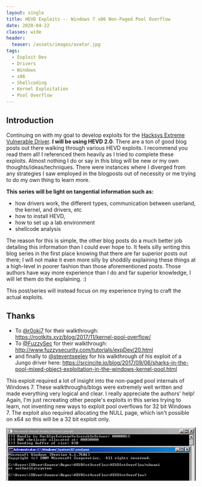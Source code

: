 ```yaml
---
layout: single
title: HEVD Exploits -- Windows 7 x86 Non-Paged Pool Overflow
date: 2020-04-22
classes: wide
header:
  teaser: /assets/images/avatar.jpg
tags:
  - Exploit Dev
  - Drivers
  - Windows
  - x86
  - Shellcoding
  - Kernel Exploitation
  - Pool Overflow
---
```


## Introduction
Continuing on with my goal to develop exploits for the [Hacksys Extreme Vulnerable Driver](https://github.com/hacksysteam/HackSysExtremeVulnerableDriver). **I will be using HEVD 2.0**. There are a ton of good blog posts out there walking through various HEVD exploits. I recommend you read them all! I referenced them heavily as I tried to complete these exploits. Almost nothing I do or say in this blog will be new or my own thoughts/ideas/techniques. There were instances where I diverged from any strategies I saw employed in the blogposts out of necessity or me trying to do my own thing to learn more.

**This series will be light on tangential information such as:**
+ how drivers work, the different types, communication between userland, the kernel, and drivers, etc
+ how to install HEVD,
+ how to set up a lab environment
+ shellcode analysis

The reason for this is simple, the other blog posts do a much better job detailing this information than I could ever hope to. It feels silly writing this blog series in the first place knowing that there are far superior posts out there; I will not make it even more silly by shoddily explaining these things at a high-level in poorer fashion than those aforementioned posts. Those authors have way more experience than I do and far superior knowledge, I will let them do the explaining. :)

This post/series will instead focus on my experience trying to craft the actual exploits.

## Thanks
- To [@r0oki7](https://twitter.com/r0otki7) for their walkthrough: https://rootkits.xyz/blog/2017/11/kernel-pool-overflow/
- To [@FuzzySec](https://twitter.com/FuzzySec) for their walkthrough: http://www.fuzzysecurity.com/tutorials/expDev/20.html
- and finally to [@steventseeley](https://twitter.com/steventseeley) for his walkthrough of his exploit of a Jungo driver here: https://srcincite.io/blog/2017/09/06/sharks-in-the-pool-mixed-object-exploitation-in-the-windows-kernel-pool.html

This exploit required a lot of insight into the non-paged pool internals of Windows 7. These walkthroughs/blogs were extremely well written and made everything very logical and clear. I really appreciate the authors' help! Again, I'm just recreating other people's exploits in this series trying to learn, not inventing new ways to exploit pool overflows for 32 bit Windows 7. The exploit also required allocating the NULL page, which isn't possible on x64 so this will be a 32 bit exploit only. 



![](/assets/images/AWE/intover6.PNG)
